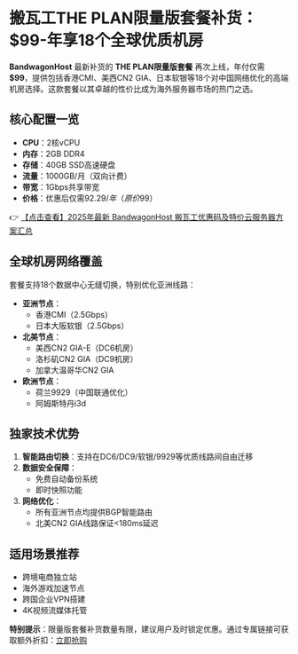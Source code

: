 # 搬瓦工THE PLAN限量版套餐补货：$99-年享18个全球优质机房

**BandwagonHost** 最新补货的 **THE PLAN限量版套餐** 再次上线，年付仅需 **$99**，提供包括香港CMI、美西CN2 GIA、日本软银等18个对中国网络优化的高端机房选择。这款套餐以其卓越的性价比成为海外服务器市场的热门之选。

## 核心配置一览
- **CPU**：2核vCPU
- **内存**：2GB DDR4
- **存储**：40GB SSD高速硬盘
- **流量**：1000GB/月（双向计费）
- **带宽**：1Gbps共享带宽
- **价格**：优惠后仅需$92.29/年（原价$99）

👉 [【点击查看】2025年最新 BandwagonHost 搬瓦工优惠码及特价云服务器方案汇总](https://bit.ly/banwagon)

## 全球机房网络覆盖
套餐支持18个数据中心无缝切换，特别优化亚洲线路：
- **亚洲节点**：
  - 香港CMI（2.5Gbps）
  - 日本大阪软银（2.5Gbps）
- **北美节点**：
  - 美西CN2 GIA-E（DC6机房）
  - 洛杉矶CN2 GIA（DC9机房）
  - 加拿大温哥华CN2 GIA
- **欧洲节点**：
  - 荷兰9929（中国联通优化）
  - 阿姆斯特丹i3d

## 独家技术优势
1. **智能路由切换**：支持在DC6/DC9/软银/9929等优质线路间自由迁移
2. **数据安全保障**：
   - 免费自动备份系统
   - 即时快照功能
3. **网络优化**：
   - 所有亚洲节点均提供BGP智能路由
   - 北美CN2 GIA线路保证<180ms延迟

## 适用场景推荐
- 跨境电商独立站
- 海外游戏加速节点
- 跨国企业VPN搭建
- 4K视频流媒体托管

**特别提示**：限量版套餐补货数量有限，建议用户及时锁定优惠。通过专属链接可获取额外折扣：[立即抢购](https://bit.ly/banwagon)